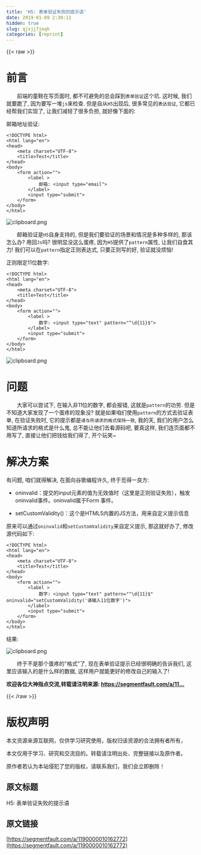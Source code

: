 ```yaml
---
title: 'H5: 表单验证失败的提示语' 
date: 2019-01-09 2:30:11
hidden: true
slug: qjsjj7jeqh
categories: [reprint]
---
```


{{< raw >}}

                    
<h1 id="articleHeader0">前言</h1>
<p>    前端的童鞋在写页面时, 都不可避免的总会踩到<code>表单验证</code>这个坑. 这时候, 我们就要跪了, 因为要写一堆<code>js</code>来检查. 但是自从<code>H5</code>出现后, 很多常见的<code>表达验证</code>, 它都已经帮我们实现了, 让我们减轻了很多负担, 就好像下面的:</p>
<p>邮箱地址验证:</p>
<div class="widget-codetool" style="display:none;">
      <div class="widget-codetool--inner">
      <span class="selectCode code-tool" data-toggle="tooltip" data-placement="top" title="" data-original-title="全选"></span>
      <span type="button" class="copyCode code-tool" data-toggle="tooltip" data-placement="top" data-clipboard-text="<!DOCTYPE html>
<html lang=&quot;en&quot;>
<head>
    <meta charset=&quot;UTF-8&quot;>
    <title>Test</title>
</head>
<body>
    <form action=&quot;&quot;>
        <label >
            邮箱: <input type=&quot;email&quot;>
        </label>
        <input type=&quot;submit&quot;>
    </form>
</body>
</html>" title="" data-original-title="复制"></span>
      <span type="button" class="saveToNote code-tool" data-toggle="tooltip" data-placement="top" title="" data-original-title="放进笔记"></span>
      </div>
      </div><pre class="hljs xml"><code><span class="hljs-meta">&lt;!DOCTYPE html&gt;</span>
<span class="hljs-tag">&lt;<span class="hljs-name">html</span> <span class="hljs-attr">lang</span>=<span class="hljs-string">"en"</span>&gt;</span>
<span class="hljs-tag">&lt;<span class="hljs-name">head</span>&gt;</span>
    <span class="hljs-tag">&lt;<span class="hljs-name">meta</span> <span class="hljs-attr">charset</span>=<span class="hljs-string">"UTF-8"</span>&gt;</span>
    <span class="hljs-tag">&lt;<span class="hljs-name">title</span>&gt;</span>Test<span class="hljs-tag">&lt;/<span class="hljs-name">title</span>&gt;</span>
<span class="hljs-tag">&lt;/<span class="hljs-name">head</span>&gt;</span>
<span class="hljs-tag">&lt;<span class="hljs-name">body</span>&gt;</span>
    <span class="hljs-tag">&lt;<span class="hljs-name">form</span> <span class="hljs-attr">action</span>=<span class="hljs-string">""</span>&gt;</span>
        <span class="hljs-tag">&lt;<span class="hljs-name">label</span> &gt;</span>
            邮箱: <span class="hljs-tag">&lt;<span class="hljs-name">input</span> <span class="hljs-attr">type</span>=<span class="hljs-string">"email"</span>&gt;</span>
        <span class="hljs-tag">&lt;/<span class="hljs-name">label</span>&gt;</span>
        <span class="hljs-tag">&lt;<span class="hljs-name">input</span> <span class="hljs-attr">type</span>=<span class="hljs-string">"submit"</span>&gt;</span>
    <span class="hljs-tag">&lt;/<span class="hljs-name">form</span>&gt;</span>
<span class="hljs-tag">&lt;/<span class="hljs-name">body</span>&gt;</span>
<span class="hljs-tag">&lt;/<span class="hljs-name">html</span>&gt;</span></code></pre>
<p><span class="img-wrap"><img data-src="/img/bVQNVv?w=426&amp;h=122" src="https://static.alili.tech/img/bVQNVv?w=426&amp;h=122" alt="clipboard.png" title="clipboard.png" style="cursor: pointer; display: inline;"></span></p>
<p>    邮箱验证是<code>H5</code>自身支持的, 但是我们要验证的场景和情况是多种多样的, 那该怎么办? 用回<code>Js</code>吗? 很明显没这么蛋疼, 因为<code>H5</code>提供了<code>pattern</code>属性, 让我们自食其力! 我们可以在<code>pattern</code>指定正则表达式, 只要正则写的好, 验证就没烦恼!</p>
<p>正则限定11位数字:</p>
<div class="widget-codetool" style="display:none;">
      <div class="widget-codetool--inner">
      <span class="selectCode code-tool" data-toggle="tooltip" data-placement="top" title="" data-original-title="全选"></span>
      <span type="button" class="copyCode code-tool" data-toggle="tooltip" data-placement="top" data-clipboard-text="<!DOCTYPE html>
<html lang=&quot;en&quot;>
<head>
    <meta charset=&quot;UTF-8&quot;>
    <title>Test</title>
</head>
<body>
    <form action=&quot;&quot;>
        <label >
            数字: <input type=&quot;text&quot; pattern=&quot;^\d{11}$&quot;>
        </label>
        <input type=&quot;submit&quot;>
    </form>
</body>
</html>" title="" data-original-title="复制"></span>
      <span type="button" class="saveToNote code-tool" data-toggle="tooltip" data-placement="top" title="" data-original-title="放进笔记"></span>
      </div>
      </div><pre class="hljs dust"><code><span class="xml"><span class="hljs-meta">&lt;!DOCTYPE html&gt;</span>
<span class="hljs-tag">&lt;<span class="hljs-name">html</span> <span class="hljs-attr">lang</span>=<span class="hljs-string">"en"</span>&gt;</span>
<span class="hljs-tag">&lt;<span class="hljs-name">head</span>&gt;</span>
    <span class="hljs-tag">&lt;<span class="hljs-name">meta</span> <span class="hljs-attr">charset</span>=<span class="hljs-string">"UTF-8"</span>&gt;</span>
    <span class="hljs-tag">&lt;<span class="hljs-name">title</span>&gt;</span>Test<span class="hljs-tag">&lt;/<span class="hljs-name">title</span>&gt;</span>
<span class="hljs-tag">&lt;/<span class="hljs-name">head</span>&gt;</span>
<span class="hljs-tag">&lt;<span class="hljs-name">body</span>&gt;</span>
    <span class="hljs-tag">&lt;<span class="hljs-name">form</span> <span class="hljs-attr">action</span>=<span class="hljs-string">""</span>&gt;</span>
        <span class="hljs-tag">&lt;<span class="hljs-name">label</span> &gt;</span>
            数字: <span class="hljs-tag">&lt;<span class="hljs-name">input</span> <span class="hljs-attr">type</span>=<span class="hljs-string">"text"</span> <span class="hljs-attr">pattern</span>=<span class="hljs-string">"^\d</span></span></span><span class="hljs-template-variable">{11}</span><span class="xml"><span class="hljs-tag"><span class="hljs-string">$"</span>&gt;</span>
        <span class="hljs-tag">&lt;/<span class="hljs-name">label</span>&gt;</span>
        <span class="hljs-tag">&lt;<span class="hljs-name">input</span> <span class="hljs-attr">type</span>=<span class="hljs-string">"submit"</span>&gt;</span>
    <span class="hljs-tag">&lt;/<span class="hljs-name">form</span>&gt;</span>
<span class="hljs-tag">&lt;/<span class="hljs-name">body</span>&gt;</span>
<span class="hljs-tag">&lt;/<span class="hljs-name">html</span>&gt;</span></span></code></pre>
<p><span class="img-wrap"><img data-src="/img/bVQNV6?w=416&amp;h=104" src="https://static.alili.tech/img/bVQNV6?w=416&amp;h=104" alt="clipboard.png" title="clipboard.png" style="cursor: pointer; display: inline;"></span></p>
<h1 id="articleHeader1">问题</h1>
<p>    大家可以尝试下, 在输入非11位的数字, 都会报错, 这就是<code>pattern</code>的功劳. 但是不知道大家发现了一个蛋疼的现象没? 就是如果咱们使用<code>pattern</code>的方式去验证表单, 在验证失败时, 它的提示都是<code>请与所请求的格式保持一致</code>, 我的天, 我们的用户怎么知道所请求的格式是什么鬼, 总不能让他们去看源码吧, 要真这样, 我们连页面都不用写了, 直接让他们把钱给我们得了, 开个玩笑~</p>
<h1 id="articleHeader2">解决方案</h1>
<p>有问题, 咱们就得解决, 在面向谷歌编程许久, 终于觅得一良方:</p>
<ul>
<li><p>oninvalid：提交的input元素的值为无效值时（这里是正则验证失败），触发<br>oninvalid事件。oninvalid属于Form 事件。</p></li>
<li><p>setCustomValidity()：这个是HTML5内置的JS方法，用来自定义提示信息</p></li>
</ul>
<p>原来可以通过<code>oninvalid</code>和<code>setCustomValidity</code>来自定义提示, 那这就好办了, 修改源代码如下:</p>
<div class="widget-codetool" style="display:none;">
      <div class="widget-codetool--inner">
      <span class="selectCode code-tool" data-toggle="tooltip" data-placement="top" title="" data-original-title="全选"></span>
      <span type="button" class="copyCode code-tool" data-toggle="tooltip" data-placement="top" data-clipboard-text="<!DOCTYPE html>
<html lang=&quot;en&quot;>
<head>
    <meta charset=&quot;UTF-8&quot;>
    <title>Test</title>
</head>
<body>
    <form action=&quot;&quot;>
        <label >
            数字: <input type=&quot;text&quot; pattern=&quot;^\d{11}$&quot; oninvalid=&quot;setCustomValidity('请输入11位数字')&quot;>
        </label>
        <input type=&quot;submit&quot;>
    </form>
</body>
</html>" title="" data-original-title="复制"></span>
      <span type="button" class="saveToNote code-tool" data-toggle="tooltip" data-placement="top" title="" data-original-title="放进笔记"></span>
      </div>
      </div><pre class="hljs dust"><code><span class="xml"><span class="hljs-meta">&lt;!DOCTYPE html&gt;</span>
<span class="hljs-tag">&lt;<span class="hljs-name">html</span> <span class="hljs-attr">lang</span>=<span class="hljs-string">"en"</span>&gt;</span>
<span class="hljs-tag">&lt;<span class="hljs-name">head</span>&gt;</span>
    <span class="hljs-tag">&lt;<span class="hljs-name">meta</span> <span class="hljs-attr">charset</span>=<span class="hljs-string">"UTF-8"</span>&gt;</span>
    <span class="hljs-tag">&lt;<span class="hljs-name">title</span>&gt;</span>Test<span class="hljs-tag">&lt;/<span class="hljs-name">title</span>&gt;</span>
<span class="hljs-tag">&lt;/<span class="hljs-name">head</span>&gt;</span>
<span class="hljs-tag">&lt;<span class="hljs-name">body</span>&gt;</span>
    <span class="hljs-tag">&lt;<span class="hljs-name">form</span> <span class="hljs-attr">action</span>=<span class="hljs-string">""</span>&gt;</span>
        <span class="hljs-tag">&lt;<span class="hljs-name">label</span> &gt;</span>
            数字: <span class="hljs-tag">&lt;<span class="hljs-name">input</span> <span class="hljs-attr">type</span>=<span class="hljs-string">"text"</span> <span class="hljs-attr">pattern</span>=<span class="hljs-string">"^\d</span></span></span><span class="hljs-template-variable">{11}</span><span class="xml"><span class="hljs-tag"><span class="hljs-string">$"</span> <span class="hljs-attr">oninvalid</span>=<span class="hljs-string">"setCustomValidity('请输入11位数字')"</span>&gt;</span>
        <span class="hljs-tag">&lt;/<span class="hljs-name">label</span>&gt;</span>
        <span class="hljs-tag">&lt;<span class="hljs-name">input</span> <span class="hljs-attr">type</span>=<span class="hljs-string">"submit"</span>&gt;</span>
    <span class="hljs-tag">&lt;/<span class="hljs-name">form</span>&gt;</span>
<span class="hljs-tag">&lt;/<span class="hljs-name">body</span>&gt;</span>
<span class="hljs-tag">&lt;/<span class="hljs-name">html</span>&gt;</span></span></code></pre>
<p>结果:</p>
<p><span class="img-wrap"><img data-src="/img/bVQNW3?w=312&amp;h=86" src="https://static.alili.tech/img/bVQNW3?w=312&amp;h=86" alt="clipboard.png" title="clipboard.png" style="cursor: pointer; display: inline;"></span></p>
<p>    终于不是那个蛋疼的"格式"了, 现在表单验证提示已经很明确的告诉我们, 这里应该输入的是什么样的数据, 这样用户就能更好的修改自己的输入了! </p>
<p><strong>欢迎各位大神指点交流,转载请注明来源: <a href="https://segmentfault.com/a/1190000010162772">https://segmentfault.com/a/11...</a> </strong></p>

                
{{< /raw >}}

# 版权声明
本文资源来源互联网，仅供学习研究使用，版权归该资源的合法拥有者所有，

本文仅用于学习、研究和交流目的。转载请注明出处、完整链接以及原作者。

原作者若认为本站侵犯了您的版权，请联系我们，我们会立即删除！

## 原文标题
H5: 表单验证失败的提示语

## 原文链接
[https://segmentfault.com/a/1190000010162772](https://segmentfault.com/a/1190000010162772)

